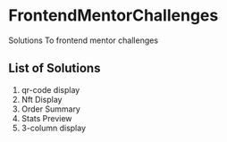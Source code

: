 # FrontendMentorChallenges
Solutions To frontend mentor challenges

## List of Solutions
1. qr-code display
2. Nft Display
3. Order Summary 
4. Stats Preview
5. 3-column display


